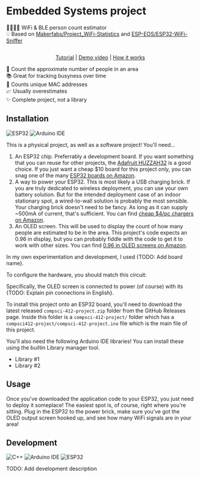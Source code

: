 # Embedded Systems project

👨‍👩‍👧‍👦 WiFi & BLE person count estimator \
💡 Based on [Makerfabs/Project_WiFi-Statistics] and [ESP-EOS/ESP32-WiFi-Sniffer]

<div align="center">

![]()

<!-- prettier-ignore -->
[Tutorial]()
| [Demo video]()
| [How it works]()

</div>

🔢 Count the approximate number of people in an area \
📚 Great for tracking busyness over time \
📡 Counts unique MAC addresses \
📈 Usually overestimates \
✨ Complete project, not a library

## Installation

![ESP32](https://img.shields.io/static/v1?style=for-the-badge&message=ESP32&color=E7352C&logo=Espressif&logoColor=FFFFFF&label=)
![Arduino IDE](https://img.shields.io/static/v1?style=for-the-badge&message=Arduino+IDE&color=00979D&logo=Arduino&logoColor=FFFFFF&label=)

This is a physical project, as well as a software project! You'll need...

1. An ESP32 chip. Preferrably a development board. If you want something that
   you can reuse for other projects, the [Adafruit HUZZAH32] is a good choice.
   If you just want a cheap $10 board for this project only, you can snag one of
   the many [ESP32 boards on Amazon].
2. A way to power your ESP32. This is most likely a USB charging brick. If you
   are truly dedicated to wireless deployment, you can use your own battery
   solution. But for the intended deployment case of an indoor stationary spot,
   a wired-to-wall solution is probably the most sensible. Your charging brick
   doesn't need to be fancy. As long as it can supply ~500mA of current, that's
   sufficient. You can find [cheap $4/pc chargers on Amazon].
3. An OLED screen. This will be used to display the count of how many people are
   estimated to be in the area. This project's code expects an 0.96 in display,
   but you can probably fiddle with the code to get it to work with other sizes.
   You can find [0.96 in OLED screens on Amazon].

In my own experimentation and development, I used {TODO: Add board name}.

To configure the hardware, you should match this circuit:

Specifically, the OLED screen is connected to power (of course) with its {TODO:
Explain pin connections in English}.

To install this project onto an ESP32 board, you'll need to download the latest
released `compsci-412-project.zip` folder from the GitHub Releases page. Inside
this folder is a `compsci-412-project/` folder which has a
`compsci412-project/compsci-412-project.ino` file which is the main file of this
project.

You'll also need the following Arduino IDE libraries! You can install these
using the builtin Library manager tool.

- Library #1
- Library #2

## Usage

Once you've downloaded the application code to your ESP32, you just need to
deploy it someplace! The easiest spot is, of course, right where you're sitting.
Plug in the ESP32 to the power brick, make sure you've got the OLED output
screen hooked up, and see how many WiFi signals are in your area!

## Development

![C++](https://img.shields.io/static/v1?style=for-the-badge&message=C%2B%2B&color=00599C&logo=C%2B%2B&logoColor=FFFFFF&label=)
![Arduino IDE](https://img.shields.io/static/v1?style=for-the-badge&message=Arduino+IDE&color=00979D&logo=Arduino&logoColor=FFFFFF&label=)
![ESP32](https://img.shields.io/static/v1?style=for-the-badge&message=ESP32&color=E7352C&logo=Espressif&logoColor=FFFFFF&label=)

TODO: Add development description

<!-- prettier-ignore-start -->
[adafruit huzzah32]: https://www.adafruit.com/product/3405
[esp32 boards on amazon]: https://www.amazon.com/s?k=esp32+board
[cheap $4/pc chargers on amazon]: https://www.amazon.com/s?k=usb+charger
[0.96 in oled screens on amazon]: https://www.amazon.com/s?k=arduino+oled
[Makerfabs/Project_WiFi-Statistics]: https://github.com/Makerfabs/Project_WiFi-Statistics#readme
[ESP-EOS/ESP32-WiFi-Sniffer]: https://github.com/ESP-EOS/ESP32-WiFi-Sniffer#readme
<!-- prettier-ignore-end -->
